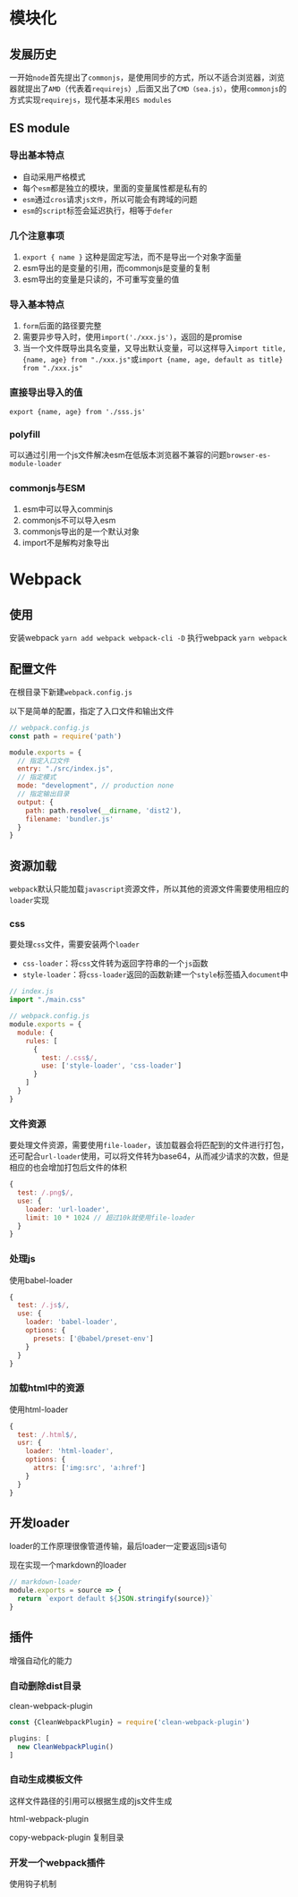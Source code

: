 # 模块化

## 发展历史

一开始`node`首先提出了`commonjs`，是使用同步的方式，所以不适合浏览器，浏览器就提出了`AMD`（代表着`requirejs`）,后面又出了`CMD（sea.js）`，使用`commonjs`的方式实现`requirejs`，现代基本采用`ES modules`


## ES module

### 导出基本特点

- 自动采用严格模式
- 每个`esm`都是独立的模块，里面的变量属性都是私有的
- `esm`通过`cros`请求`js文件`，所以可能会有跨域的问题
- `esm`的`script`标签会延迟执行，相等于`defer` 

### 几个注意事项

1. `export { name }` 这种是固定写法，而不是导出一个对象字面量
2. esm导出的是变量的引用，而commonjs是变量的复制
3. esm导出的变量是只读的，不可重写变量的值

### 导入基本特点

1. `form`后面的路径要完整
2. 需要异步导入时，使用`import('./xxx.js')`，返回的是promise
3. 当一个文件既导出具名变量，又导出默认变量，可以这样导入`import title, {name, age} from "./xxx.js"`或`import {name, age, default as title} from "./xxx.js"`

### 直接导出导入的值

```export {name, age} from './sss.js'```

### polyfill

可以通过引用一个js文件解决esm在低版本浏览器不兼容的问题```browser-es-module-loader```

### commonjs与ESM

1. esm中可以导入comminjs
2. commonjs不可以导入esm
3. commonjs导出的是一个默认对象
4. import不是解构对象导出

# Webpack

## 使用

安装webpack `yarn add webpack webpack-cli -D`
执行webpack `yarn webpack`

## 配置文件

在根目录下新建`webpack.config.js`

以下是简单的配置，指定了入口文件和输出文件

```js
// webpack.config.js
const path = require('path')

module.exports = {
  // 指定入口文件
  entry: "./src/index.js",
  // 指定模式
  mode: "development", // production none
  // 指定输出目录
  output: {
    path: path.resolve(__dirname, 'dist2'),
    filename: 'bundler.js'
  }
}
```

## 资源加载

`webpack`默认只能加载`javascript`资源文件，所以其他的资源文件需要使用相应的`loader`实现

### css

要处理`css`文件，需要安装两个`loader`

- `css-loader`：将`css`文件转为返回字符串的一个`js`函数
- `style-loader`：将`css-loader`返回的函数新建一个`style`标签插入`document`中

```js
// index.js
import "./main.css"

// webpack.config.js
module.exports = {
  module: {
    rules: [
      {
        test: /.css$/,
        use: ['style-loader', 'css-loader']
      }
    ]
  }
}
```

### 文件资源

要处理文件资源，需要使用`file-loader`，该加载器会将匹配到的文件进行打包，还可配合`url-loader`使用，可以将文件转为base64，从而减少请求的次数，但是相应的也会增加打包后文件的体积

```js
{
  test: /.png$/,
  use: {
    loader: 'url-loader',
    limit: 10 * 1024 // 超过10k就使用file-loader
  }
}
```

### 处理js

使用babel-loader

```js
{
  test: /.js$/,
  use: {
    loader: 'babel-loader',
    options: {
      presets: ['@babel/preset-env']
    }
  }
}
```

### 加载html中的资源

使用html-loader

```js
{
  test: /.html$/,
  usr: {
    loader: 'html-loader',
    options: {
      attrs: ['img:src', 'a:href']
    }
  }
}
```

## 开发loader

loader的工作原理很像管道传输，最后loader一定要返回js语句

现在实现一个markdown的loader

```js
// markdown-loader
module.exports = source => {
  return `export default ${JSON.stringify(source)}`
}
```

## 插件

增强自动化的能力

### 自动删除dist目录

clean-webpack-plugin

```js
const {CleanWebpackPlugin} = require('clean-webpack-plugin')

plugins: [
  new CleanWebpackPlugin()
]
```

### 自动生成模板文件

这样文件路径的引用可以根据生成的js文件生成

html-webpack-plugin

copy-webpack-plugin 复制目录

### 开发一个webpack插件

使用钩子机制

```js

```
